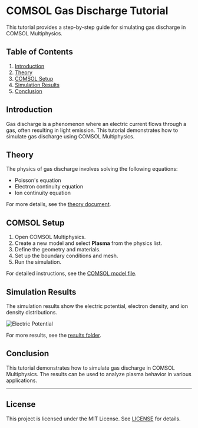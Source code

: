 # COMSOL Gas Discharge Tutorial

This tutorial provides a step-by-step guide for simulating gas discharge in COMSOL Multiphysics.

## Table of Contents
1. [Introduction](#introduction)
2. [Theory](#theory)
3. [COMSOL Setup](#comsol-setup)
4. [Simulation Results](#simulation-results)
5. [Conclusion](#conclusion)

## Introduction
Gas discharge is a phenomenon where an electric current flows through a gas, often resulting in light emission. This tutorial demonstrates how to simulate gas discharge using COMSOL Multiphysics.

## Theory
The physics of gas discharge involves solving the following equations:
- Poisson's equation
- Electron continuity equation
- Ion continuity equation

For more details, see the [theory document]([theory/theory.md](https://github.com/SaifaldeenALKADHIM/SaifaldeenALKADHIM.github.io/blob/master/Comsol/theory/ElectricDischargeModuleUsersGuide.pdf)).

## COMSOL Setup
1. Open COMSOL Multiphysics.
2. Create a new model and select **Plasma** from the physics list.
3. Define the geometry and materials.
4. Set up the boundary conditions and mesh.
5. Run the simulation.

For detailed instructions, see the [COMSOL model file](comsol_files/gas_discharge.mph).

## Simulation Results
The simulation results show the electric potential, electron density, and ion density distributions.

![Electric Potential](images/electric_potential.png)

For more results, see the [results folder](results/).

## Conclusion
This tutorial demonstrates how to simulate gas discharge in COMSOL Multiphysics. The results can be used to analyze plasma behavior in various applications.

---

## License
This project is licensed under the MIT License. See [LICENSE](LICENSE) for details.
